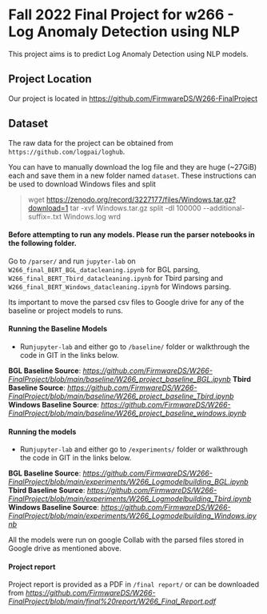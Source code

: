
# Fall 2022 Final Project for w266 - Log Anomaly Detection using NLP

This project aims is to predict Log Anomaly Detection using NLP models.

## Project Location

Our project is located in https://github.com/FirmwareDS/W266-FinalProject

##  Dataset

The raw data for the project can be obtained from  
`https://github.com/logpai/loghub`.

You can have to manually download the log file and they are huge (~27GiB) each and save them in a new folder named `dataset`. These instructions can be used to download Windows files and split

> wget https://zenodo.org/record/3227177/files/Windows.tar.gz?download=1
> tar -xvf Windows.tar.gz
> split -dl 100000 --additional-suffix=.txt Windows.log wrd

#### Before attempting to run any models. Please run the parser notebooks in the following folder.

Go to `/parser/` and run `jupyter-lab` on `W266_final_BERT_BGL_datacleaning.ipynb` for BGL parsing, `W266_final_BERT_Tbird_datacleaning.ipynb` for Tbird parsing and `W266_final_BERT_Windows_datacleaning.ipynb` for Windows parsing.

Its important to move the parsed csv files to Google drive for any of the baseline or project models to runs. 

#### Running the Baseline Models
* Run`jupyter-lab` and either go to `/baseline/` folder or walkthrough the code in GIT in the links below.

**BGL Baseline Source**: *https://github.com/FirmwareDS/W266-FinalProject/blob/main/baseline/W266_project_baseline_BGL.ipynb*
**Tbird Baseline Source**: *https://github.com/FirmwareDS/W266-FinalProject/blob/main/baseline/W266_project_baseline_Tbird.ipynb*
**Windows Baseline Source**: *https://github.com/FirmwareDS/W266-FinalProject/blob/main/baseline/W266_project_baseline_windows.ipynb*

#### Running the models
* Run`jupyter-lab` and either go to `/experiments/` folder or walkthrough the code in GIT in the links below.


**BGL Baseline Source**: *https://github.com/FirmwareDS/W266-FinalProject/blob/main/experiments/W266_Logmodelbuilding_BGL.ipynb*
**Tbird Baseline Source**: *https://github.com/FirmwareDS/W266-FinalProject/blob/main/experiments/W266_Logmodelbuilding_Tbird.ipynb*
**Windows Baseline Source**: *https://github.com/FirmwareDS/W266-FinalProject/blob/main/experiments/W266_Logmodelbuilding_Windows.ipynb*

All the models were run on google Collab with the parsed files stored in Google drive as mentioned above.

#### Project report

Project report is provided as a PDF in `/final report/` or can be downloaded from *https://github.com/FirmwareDS/W266-FinalProject/blob/main/final%20report/W266_Final_Report.pdf* 

